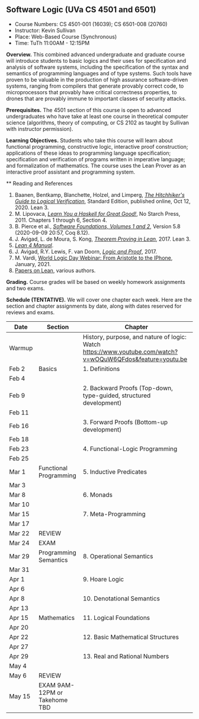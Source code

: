 ## Software Logic (UVa CS 4501 and 6501)

* Course Numbers: CS 4501-001 (16039); CS 6501-008 (20760)
* Instructor: Kevin Sullivan
* Place: Web-Based Course (Synchronous)
* Time: TuTh 11:00AM - 12:15PM

**Overview.** This combined advanced undergraduate and graduate course will introduce students to basic logics and their uses for specification and analysis of software systems, including the specification of the syntax and semantics of programming languages and of type systems. Such tools have proven to be valuable in the production of high assurance software-driven systems, ranging from compilers that generate provably correct code, to microprocessors that provably have critical correctness properties, to drones that are provably immune to important classes of security attacks. 

**Prerequisites.** The 4501 section of this course is open to advanced undergraduates who have take at least one course in theoretical computer science (algorithms, theory of computing, or CS 2102 as taught by Sullivan with instructor permission). 

**Learning Objectives.** Students who take this course will learn about functional programming, constructive logic, interactive proof construction;   applications of these ideas to programming language specification; specification and verification of programs written in imperative language; and  formalization of mathematics. The course uses the Lean Prover as an interactive proof assistant and programming system.

** Reading and References

1. Baanen, Bentkamp, Blanchette, Holzel, and Limperg, [*The Hitchhiker's Guide to Logical Verification*](https://github.com/blanchette/logical_verification_2020/blob/master/hitchhikers_guide.pdf), Standard Edition, published online, Oct 12, 2020. Lean 3.
2. M. Lipovaca, [*Learn You a Haskell for Great Good!*](http://learnyouahaskell.com), No Starch Press, 2011. Chapters 1 through 6, Section 4.
3. B. Pierce et al., [*Software Foundations, Volumes 1 and 2*](https://softwarefoundations.cis.upenn.edu/), Version 5.8 (2020-09-09 20:57, Coq 8.12).
4. J. Avigad, L. de Moura, S. Kong, [*Theorem Proving in Lean*](https://leanprover.github.io/theorem_proving_in_lean), 2017. Lean 3.
5. [*Lean 4 Manual*](https://leanprover.github.io/lean4/doc/).
6. J. Avigad, R.Y. Lewis, F. van Doorn, [*Logic and Proof*](https://leanprover.github.io/logic_and_proof/), 2017.
7. M. Vardi, [World Logic Day Webinar: From Aristotle to the IPhone](https://www.youtube.com/watch?v=wOQuW6QFdos&feature=youtu.be), January, 2021.
8. [Papers on Lean](https://leanprover-community.github.io/papers.html), various authors.

**Grading.** Course grades will be based on weekly homework assignments and two exams. 

**Schedule (TENTATIVE).** We will cover one chapter each week. Here are the section and chapter assignments by date, along with dates reserved for reviews and exams.


Date   | Section | Chapter
------ | ------- | ----------
Warmup |         | History, purpose, and nature of logic: Watch https://www.youtube.com/watch?v=wOQuW6QFdos&feature=youtu.be
Feb 2  | Basics                   | 1. Definitions
Feb 4  |
Feb 9  |                          | 2. Backward Proofs (Top-down, type-guided, structured development)
Feb 11 |
Feb 16 |                          | 3. Forward Proofs (Bottom-up development)
Feb 18 |
Feb 23 |                          | 4. Functional-Logic Programming
Feb 25 |
Mar 1  | Functional Programming   | 5. Inductive Predicates
Mar 3  |
Mar 8  |                          | 6. Monads
Mar 10 |
Mar 15 |                          | 7. Meta-Programming         
Mar 17 |                          
Mar 22 | REVIEW                   |           
Mar 24 | EXAM                     | 
Mar 29 | Programming Semantics    | 8. Operational Semantics                          
Mar 31 |                          
Apr 1  |                          | 9. Hoare Logic
Apr 6  |
Apr 8  |                          | 10. Denotational Semantics
Apr 13 |
Apr 15 | Mathematics              | 11. Logical Foundations
Apr 20 |
Apr 22 |                          | 12. Basic Mathematical Structures
Apr 27 |
Apr 29 |                          | 13. Real and Rational Numbers
May 4  |
May 6  | REVIEW                   | 
May 15 | EXAM 9AM-12PM or Takehome TBD                        




